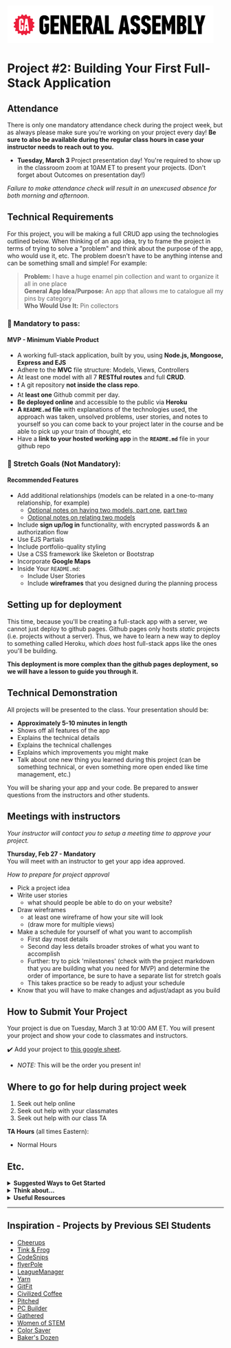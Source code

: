 ![](/ga_cog.png)

# Project #2: Building Your First Full-Stack Application

## Attendance
There is only one mandatory attendance check during the project week, but as always please make sure you're working on your project every day! **Be sure to also be available during the regular class hours in case your instructor needs to reach out to you.**

  - **Tuesday, March 3** Project presentation day! You're required to show up in the classroom zoom at 10AM ET to present your projects.
 (Don't forget about Outcomes on presentation day!)
 
_Failure to make attendance check will result in an unexcused absence for both morning and afternoon_.

## Technical Requirements

For this project, you will be making a full CRUD app using the technologies outlined below. When thinking of an app idea, try to frame the project in terms of trying to solve a "problem" and think about the purpose of the app, who would use it, etc. The problem doesn't have to be anything intense and can be something small and simple! For example: 

  >**Problem:** I have a huge enamel pin collection and want to organize it all in one place<br> 
  >**General App Idea/Purpose:** An app that allows me to catalogue all my pins by category <br>
  >**Who Would Use It:** Pin collectors

### &#x1F534; Mandatory to pass:
#### MVP - Minimum Viable Product

* A working full-stack application, built by you, using **Node.js, Mongoose, Express and EJS**
* Adhere to the **MVC** file structure: Models, Views, Controllers
* At least one model with all 7 **RESTful routes** and full **CRUD**.
* :heavy_exclamation_mark: A git repository **not inside the class repo**.  
* At **least one** Github commit per day. 
* **Be deployed online** and accessible to the public via **Heroku**
* **A ``README.md`` file** with explanations of the technologies used, the approach was taken, unsolved problems, user stories, and notes to yourself so you can come back to your project later in the course and be able to pick up your train of thought, etc
* Have a **link to your hosted working app** in the **`README.md`** file in your github repo

### &#x1F535; Stretch Goals (Not Mandatory):
#### Recommended Features

* Add additional relationships (models can be related in a one-to-many relationship, for example)
  - [Optional notes on having two models, part one](/unit_2/w06d04/instructor_notes/FIRST_MODEL.md), [part two](/unit_2/w06d04/instructor_notes/SECOND_MODEL.md)
  - [Optional notes on relating two models](/unit_2/w06d04/instructor_notes/BUILD.md)
* Include **sign up/log in** functionality, with encrypted passwords & an authorization flow
* Use EJS Partials
* Include portfolio-quality styling
* Use a CSS framework like Skeleton or Bootstrap
* Incorporate **Google Maps**
* Inside Your `README.md`:
    * Include User Stories
    * Include **wireframes** that you designed during the planning process 

## Setting up for deployment 

This time, because you'll be creating a full-stack app with a server, we cannot just deploy to github pages. Github pages only hosts _static_ projects (i.e. projects without a server). Thus, we have to learn a new way to deploy to something called Heroku, which _does_ host full-stack apps like the ones you'll be building. 

**This deployment is more complex than the github pages deployment, so we will have a lesson to guide you through it.** 

## Technical Demonstration

All projects will be presented to the class.  Your presentation should be:

* **Approximately 5-10 minutes in length** 
* Shows off all features of the app
* Explains the technical details
* Explains the technical challenges
* Explains which improvements you might make
* Talk about one new thing you learned during this project (can be something technical, or even something more open ended like time management, etc.)

You will be sharing your app and your code.  Be prepared to answer questions from the instructors and other students.

## Meetings with instructors
_Your instructor will contact you to setup a meeting time to approve your project._

**Thursday, Feb 27 - Mandatory**<br>
You will meet with an instructor to get your app idea approved. 

_How to prepare for project approval_

- Pick a project idea 
- Write user stories 
  -  what should people be able to do on your website?
- Draw wireframes 
    - at least one wireframe of how your site will look
    - (draw more for multiple views)
- Make a schedule for yourself of what you want to accomplish
    - First day most details
    - Second day less details broader strokes of what you want to accomplish
    - Further:  try to pick 'milestones' (check with the project markdown that you are building what you need for MVP) and determine the order of importance, be sure to have a separate list for stretch goals
    - This takes practice so be ready to adjust your schedule
- Know that you will have to make changes and adjust/adapt as you build

## How to Submit Your Project
Your project is due on Tuesday, March 3 at 10:00 AM ET. You will present your project and show your code to classmates and instructors.

:heavy_check_mark: Add your project to [this google sheet](https://docs.google.com/spreadsheets/d/1c0cc4kaKxb1SHCTL0iaA8scTPX9_ySNByKt-6zjnJp4/edit#gid=0).

  - _NOTE:_ This will be the order you present in!

## Where to go for help during project week
1. Seek out help online
2. Seek out help with your classmates
3. Seek out help with our class TA 

**TA Hours** (all times Eastern):

- Normal Hours

## Etc.

<details><summary><strong>Suggested Ways to Get Started</strong></summary>

* **Wireframe** Make a drawing of what your app will look like in all of the stages of the app(what does it look like as soon as you log on to the site? What does it look like while the player is playing? What does it look like when the player wins / loses?).

* **Break the project down into different components** (data, presentation, views, style, DOM manipulation) and brainstorm each component individually.

* **Commit early, commit often.** Don’t be afraid to break something because you can always go back in time to a previous version.

* **Consult documentation resources** (MDN, jQuery, etc.) at home to better understand what you’ll be getting into.
</details>


<details><summary><strong>Think about...</strong></summary>

- **Creativity**  
Did you add a personal spin or creative element into your project submission? Did you deliver something of value to the end user?

- **Code Quality**  
Did you follow code style guidance and best practices covered in class, such as spacing, indentation, modularity, and semantic naming? Did you comment your code as your instructors have in class?

- **Problem Solving**  
Are you able to defend why you implemented your solution in a certain way? Can you demonstrate that you thought through alternative implementations?
</details>

<details><summary><strong>Useful Resources</strong></summary>

* **[Heroku](http://www.heroku.com)**
* **[Writing Good User Stories](https://www.mountaingoatsoftware.com/agile/user-stories)** 
* **[Presenting Information Architecture](http://webstyleguide.com/wsg3/3-information-architecture/4-presenting-information.html)** 
* **[Mongo Documentation](https://docs.mongodb.com/manual/)**
* **[Mongoose Documentation](http://mongoosejs.com/docs/guide.html)**
* **[Mongo Cheatsheet](https://git.generalassemb.ly/Software-Engineering-Immersive-Remote/SEIR-Waveridert/wiki/Mongo-Cheatsheet)**
</details>
<hr>  

## Inspiration - Projects by Previous SEI Students

- [Cheerups](https://warm-beach-18335.herokuapp.com/cheerups)
- [Tink & Frog](https://tink-and-frog.herokuapp.com/)
- [CodeSnips](https://stark-plateau-60254.herokuapp.com/)
- [flyerPole](https://flyerpole.herokuapp.com/)
- [LeagueManager](https://aqueous-harbor-40707.herokuapp.com/)
- [Yarn](https://thawing-chamber-93915.herokuapp.com/)
- [GitFit](https://salty-springs-24805.herokuapp.com/)
- [Civilized Coffee](https://infinite-shelf-28534.herokuapp.com/)
- [Pitched](https://pitched-app.herokuapp.com/)
- [PC Builder](https://pc-builder.herokuapp.com/)
- [Gathered](https://gathered-app.herokuapp.com/)
- [Women of STEM](https://womenofstem.herokuapp.com/astro)
- [Color Saver](https://color-saver.herokuapp.com/)
- [Baker's Dozen](https://bakersdozen-project.herokuapp.com/bakersdozen)
